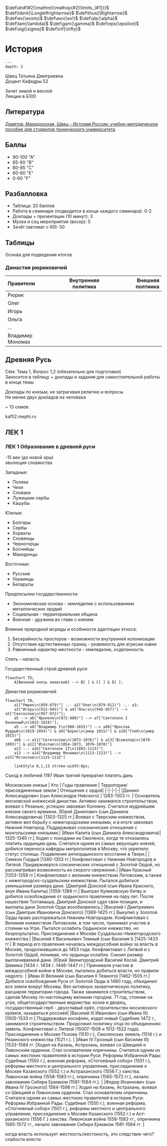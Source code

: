 <!-- Macros: start -->
$\newcommand{\block}[2]{\begin{#1} #2 \end{#1}}$
$\newcommand{\cases}[1]{\block{cases}{#1}}$
$\newcommand{\up}[2]{\stackrel{#1}{#2}}$
$\def\dn#1#2{\mathrel{\mathop{#2}\limits_{#1}}}$
$\def\ident{\Longleftrightarrow}$
$\def\thus{\Rightarrow}$
$\newcommand{\set}[1]{ \{ #1 \} }$
$\newcommand{\bigset}[1]{ \left \{ #1 \right \} }$
$\newcommand{\bracs}[1]{ ( #1 ) }$
$\newcommand{\bigbracs}[1]{ \left ( #1 \right ) }$
$\newcommand{\bkets}[1]{\langle #1 \rangle}$
$\newcommand{\bigbkets}[1]{\left \langle #1 \right \rangle}$
$\newcommand{\mat}[1]{\block{Vmatrix}{#1}}$
$\newcommand{\det}[1]{\block{vmatrix}{#1}}$
$\newcommand{\pmat}[1]{\block{pmatrix}{#1}}$
$\newcommand{\emat}[1]{\block{matrix}{#1}}$
$\renewcommand{\geq}{\geqslant}$
$\renewcommand{\leq}{\leqslant}$
$\newcommand{\upline}[1]{\overline{#1}}$
$\newcommand{\dnline}[1]{\underline{#1}}$
$\def\ex{\exists}$
$\def\exo{\ex!}$
$\renewcommand{\phi}{\varphi}$
$\renewcommand{\epsilon}{\varepsilon}$
$\def\alp{\alpha}$
$\def\lam{\lambda}$
$\def\gam{\gamma}$
$\def\eps{\epsilon}$
$\def\sig{\sigma}$
$\newcommand{\NN}{\mathbb{N}}$
$\newcommand{\ZZ}{\mathbb{Z}}$
$\newcommand{\RR}{\mathbb{R}}$
$\newcommand{\CC}{\mathbb{C}}$
$\newcommand{\FF}{\mathbb{F}}$
$\newcommand{\QQ}{\mathbb{Q}}$
$\newcommand{\EE}{\mathbb{E}}$
$\newcommand{\UU}{\mathcal{U}}$
$\newcommand\E{\mathbbold{e}}$
$\newcommand\F{\mathbbold{f}}$
$\newcommand\G{\mathbbold{g}}$
$\renewcommand{\int}{\intop}$
$\def\inf{\infty}$
$\newcommand{\lim}[2]{\dn{{#1}\rightarrow{#2}}{lim}}$
$\newcommand{\ans}[1]{\textbf{Ответ}: #1.}$
$\newcommand{\proj}[2]{\text{пр.}_{#1}{#2}}$
$\newcommand{\norm}[1]{\left \lVert #1 \right \rVert}$
$\newcommand{\ord}[1]{\operatorname{ord}(#1)}$
$\renewcommand{\gcd}{\text{НОД}}$
$\newcommand{\lcm}{\text{НОК}}$
<!-- Macros: end -->  

# История  

```{contents} Содержание  
---  
depth: 2  
```  

Швец Татьяна Дмитриевна  
Доцент Кафедры 52  

Зачет зимой и весной  
Лекции в Б100  

## Литература  

[Девятов, Македонская, Швец - История России: учебно-методическое пособие для студентов технического университета](https://docs.google.com/gview?url=https://mephi-tex.rtfd.io/ru/latest/_static/literature/Учебное_пособие_История_России_2_версия.pdf)  

## Баллы  

- 90-100 "А"  
- 85-90 "В"  
- 80-85 "С"  
- 60-80 "Е"  
- 0-60 "F"  

## Разбалловка  

- Таблица: 20 баллов  
- Работа в семинаре (подводится в конце каждого семинара): 0-2  
- Доклады + презентации (10 минут): 3  
- Музеи и соц мероприятия (воскр): 5  
- Зачёт (автомат с 60): 50  

## Таблицы  

Основа для подведения итогов  

### Династия рюриковичей  

Правители | Внутренняя политика | Внешняя полтиика  
:-|-|-:  
Рюрик | |  
Олег | |  
Игорь | |  
Ольга | |  
... | |  
Владимир Мономах | |  

## Древняя Русь  

Сём: Тема 1, Вопрос 1,2 (обязательно для подготовки)  
Заносится в таблицу + доклады и задания для самостоятельной работы в конце темы  

Доклады по князьм, не затрагивая религию и вопросы  
Не менее двух докладов на человека  

~ 13 семов  

kaf52.mephi.ru  

## ЛЕК 1  

### ЛЕК 1 Образование в древней руси  
-15 век (до новой эры)  
эволюция словянства  

Западные:  
- Поляки  
- Чехи  
- Словаки  
- Лужицкие сербы  
- Кашубы  

Южные:  
- Болгары  
- Сербы  
- Хорваты  
- Словенцы  
- Черногорцы  
- Боснийцы  
- Македонцы  

Восточные:  
- Русские  
- Украинцы  
- Беларусы  

Предпосылки государственности:  
- Экономическая основа - земледелие с использованием металлических орудий  
- Социальная - территориальная община  
- Военная - дружина во главе с князем  

Влияние природной мсреды и особнности адаптации этноса:  
1) Бескрайность просторов - возможности внутренней колонизации  
2) Отсутствия едстественных границ - уязвимость для агресии извне  
3) Равнинный характер местности - земледелие, осделанность  

Спеть - напасть  

Государственный строй древней руся:  
```mermaid  
flowchart TD;  
	A[Великий князь киевский] --> B[ ] & C[ ] & D[ ];  
```  

Династия рюриковичей  
```mermaid  
flowchart TB;  
   	a1["Рюрик\n(859-879)"] -.- a2["Олег\n(879-912)"] -.- a3;  
	a3["Игорь\n(912-945)"] & a4["Ольга\n(945-957)"] --> a5["Святослав\n(957-972)"];  
	a5 --> a6["Ярополк\n(972-980)"] --> a7["Святополк I Окаянный\n(1015-1019)"];  
	a5 --> a8["Владимир I\n(980-1015)"] --> a88["Ярослав Мудрый\n(1019-1054)"] & a9["Борис\n(умер 1015)"] & a10["Глеб\n(умер 1015)"]  
	a88 --> a11["Свтятослав\n(1073-1076)"] & a13["Всеволод\n(1078-1093)"] & a12["Изяслав\n(1054-1073, 1076-1078)"]  
	a13 -.- a16["Святополк II\n(1093-1113)"]  
	a13 --> a14["Владимир Мономах\n(1113-1123)"] --> a15["Мстислав\n(1125-1132"]  

	linkStyle 0,1,13 stroke-width:0px;  
```  

Съезд в любичей 1197
Иван третий прекратил платить дань

<!-- start-private -->
Московские князья
| Кто | Годы правления | Территория/присоединенные земли | Отношения с ордой|
|-|-|-|-|
|Даниил Александрович (сын Александра Невского) | 1283-1303 гг. | Основатель московской княжеской династии. Активно занимался строительством, воевал с Рязанью, успешно завоевал Коломну. Считался мудрейшим князем своего времени.
|Юрий Данилович (сын Даниила Александровича) |1303-1325 гг.| Воевал с Тверским княжеством, активно вел борьбу с нижегородскими князьями, и в итоге завоевал Нижний Новгород. Поддерживал союзнические отношения с монгольскими князьями.|
|Иван Калита (сын Даниила Александровича)| 1325-1340 гг.| Ходил с походами на Смоленск, когда те отказались платить ордынцам дань. Считался одним из самых верующих князей, добился переноса кафедры митрополитов в Москву, что укрепило статус столицы. Подавление антиордынского восстания в Твери.|
|Симеон Гордый |1340-1353 гг.| Конфликтовал с Нижним Новгородов и Литвой. Придерживался союзнических отношений с Золотой Ордой, но рассматривал возможность их скорого свержения.|
|Иван Красный |1353-1359 гг.| Конфликтовал с великим княжеством Литовским, а также с нижегородско-суздальским княжеством. Пытался добиться уменьшения размера дани.
|Дмитрий Донской (сын Ивана Красного, внук Ивана Калиты) |1359-1389 гг.| Выиграл Куликовскую битву и добился освобождения от ордынского правления на пару лет. После нашествия Тохтамыша, Дмитрий Донской сдал свои позиции, и выплаты дани Золотой Орде возобновились.|
|Василий I Дмитриевич (cын Дмитрия Ивановича Донского) |1389-1425 гг.| Выкупил у Золотой Орды право распоряжаться Нижним Новгородом. Конфликтовал с Великим княжеством Литовским, в том числе, принимал участие в стоянии на Угре. Пытался ослабить Ордынское княжество, но безрезультатно. Присоединение к Москве Суздальско-Нижегородского княжества.| 
|Василий II Васильевич Темный (сын Василия I) |1425-1433 гг.| В период его правления началась междоусобная война за власть в Москве, продолжавшаяся до 1453 года. Конфликтовал с Литвой и с Золотой Ордой, понимая, что ордынцы ослабли. Снизил размер выплачиваемой дани.
|Юрий Звенигородский Василий Косой. Дмитрий Шемяка |1434 г. 1434 г. 1446-1447 гг.| Принимали участие в междоусобной войне в Москве, пытались добиться власти, но правили недолго. |
|Иван III Великий (сын Василия II Темного) |1462-1505 гг.| Добился освобождения Руси от Золотой Орды в 1480 году, объединил все земли вокруг Москвы. Вел активную захватническую политику, расширяя территории города. Также занимался строительством, сделав Москву по-настоящему великим городом. 71 год, стояние на угре, общегосударственные ведомства: козна и дворец, государственный герб - двухглавый орёл, строительство московского кремля, называться россией|
|Василий III Иванович (сын Ивана III) |1505-1533 гг.| Поддерживал иосифлян, издал новый Судебник 1472 г., занимался строительством. Продолжил политику отца по объединению земель. Конфликтовал с Литвой (15007-1508 и 1512-1522 года). Присоединение к Москве Пскова (1510 г.), Смолен­ских земель (1514 г.) и Рязанского княжества (1521 г.). |
|Иван IV Грозный (сын Василия III) |1533-1584 гг. |Ходил на Казань, Астрахань, воевал со Швецией и Ливонским орденом. Стал основателем опричнины. Считался одним из самых жестоких правителей в истории Руси. Реформы Избранной Рады: Судебные (1550 г.), военная реформа, «Стогневный собор» (1551 г.), реформы местного и центрального управления, присоединение к Москве Казанского (1552 г.) и Аст­раханского (1556 Г.) ханства. Ливонская война (1558-1583 гг.), опричнина (1565-1572 гг.), начало завоевания Сибири Ермаком (1581-1584 гг.). |
|Федор Иоаннович (сын Ивана IV Грозного)| 1584-1598 гг.| Ходил на Казань, Астрахань, воевал со Швецией и Ливонским орденом. Стал основателем опричнины. Считался одним из самых жестоких правителей в истории Руси. Реформы Избранной Рады: Судебные (1550 г.), военная реформа, «Стогневный собор» (1551 г.), реформы местного и центрального управления, присоединение к Москве Казанского (1552 г.) и Аст­раханского (1556 Г.) ханства. Ливонская война 1558-1583 гг., опричнина 1565-1572 гг., начало завоевания Сибири Ермаком 1581-1584 гг.  |
<!-- end-private -->

когда власть использует жесткость/жестокость, это следствие чего? слабости влясти
